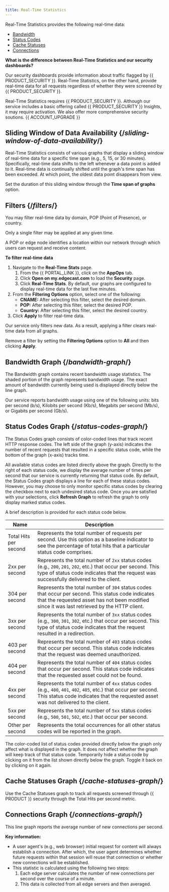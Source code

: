 ```yaml
---
title: Real-Time Statistics
---
```


Real-Time Statistics provides the following real-time data:

-   [Bandwidth](#bandwidth-graph)
-   [Status Codes](#status-codes-graph)
-   [Cache Statuses](#cache-statuses-graph)
-   [Connections](#connections-graph)

**What is the difference between Real-Time Statistics and our security dashboards?**

Our security dashboards provide information about traffic flagged by {{ PRODUCT_SECURITY }}. Real-Time Statistics, on the other hand, provide real-time data for all requests regardless of whether they were screened by {{ PRODUCT_SECURITY }}.

<Callout type="info">

  Real-Time Statistics requires {{ PRODUCT_SECURITY }}. Although our service includes a basic offering called {{ PRODUCT_SECURITY }} Insights, it may require activation. We also offer more comprehensive security soutions. {{ ACCOUNT_UPGRADE }}

</Callout>

## Sliding Window of Data Availability {/*sliding-window-of-data-availability*/}

Real-Time Statistics consists of various graphs that display a sliding window of real-time data for a specific time span (e.g., 5, 15, or 30 minutes). Specifically, real-time data shifts to the left whenever a data point is added to it. Real-time data is continually shifted until the graph's time span has been exceeded. At which point, the oldest data point disappears from view.

Set the duration of this sliding window through the **Time
span of graphs** option.

## Filters {/*filters*/}

You may filter real-time data by domain, POP (Point of Presence), or country.

<Callout type="info">

  Only a single filter may be applied at any given time.

</Callout>

<Callout type="info">

  A POP or edge node identifies a location within our network through which users can request and receive content.

</Callout>

**To filter real-time data**

1.  Navigate to the **Real-Time Stats** page.
    1.  From the {{ PORTAL_LINK }}, click on the **AppOps** tab.
    2.  Click **Open on my.edgecast.com** to load the **Security** page.
    3.  Click **Real-Time Stats**. By default, our graphs are configured to display real-time data for the last five minutes.
2.  From the **Filtering Options** option, select one of the following:
    -   **CNAME:** After selecting this filter, select the desired domain.
    -   **POP:** After selecting this filter, select the desired POP.
    -   **Country:** After selecting this filter, select the desired country.
3.  Click **Apply** to filter real-time data. 

<Callout type="info">

  Our service only filters new data. As a result, applying a filter clears real-time data from all graphs.

</Callout>

<Callout type="info">

  Remove a filter by setting the **Filtering Options** option to **All** and then clicking **Apply**.

</Callout>

## Bandwidth Graph {/*bandwidth-graph*/}

The Bandwidth graph contains recent bandwidth usage statistics. The shaded portion of the graph
represents bandwidth usage. The exact amount of bandwidth currently being
used is displayed directly below the line graph.

Our service reports bandwidth usage using one of the following units: bits per second (b/s), Kilobits per second (Kb/s), Megabits per second
(Mb/s), or Gigabits per second (Gb/s).

## Status Codes Graph {/*status-codes-graph*/}

The Status Codes graph consists of color-coded lines that track recent HTTP response codes.
The left side of the graph (y-axis) indicates the number of recent requests that resulted in a specific status code, while the bottom of the graph (x-axis) tracks time.

All available status codes are listed directly above the graph. Directly to the right of each status code, we display the average number of times per second that our service is currently returning that status code.
By default, the Status Codes graph displays a line for each of these status codes. However, you may choose to only monitor specific status codes by clearing the checkbox next to each undesired status code. Once you are satisfied with your selections, click **Refresh
Graph** to refresh the graph to only display marked status codes.

A brief description is provided for each status code below.

| Name                  | Description                                                                                                                                                                                                                                                                                                                                                |
|-----------------------|------------------------------------------------------------------------------------------------------------------------------------------------------------------------------------------------------------------------------------------------------------------------------------------------------------------------------------------------------------|
| Total Hits per second | Represents the total number of requests per second. Use this option as a baseline indicator to see the percentage of total hits that a particular status code comprises.                                                                                                                   |
| 2xx per second        | Represents the total number of `2xx` status codes (e.g., `200`, `201`, `202`, etc.) that occur per second. This type of status code indicates that the request was successfully delivered to the client.                               |
| 304 per second        | Represents the total number of `304` status codes that occur per second. This status code indicates that the requested asset has not been modified since it was last retrieved by the HTTP client.                                                                            |
| 3xx per second        | Represents the total number of `3xx` status codes (e.g., `300`, `301`, `302`, etc.) that occur per second. This type of status code indicates that the request resulted in a redirection.                                              |
| 403 per second        | Represents the total number of `403` status codes that occur per second. This status code indicates that the request was deemed unauthorized. |
| 404 per second        | Represents the total number of `404` status codes that occur per second. This status code indicates that the requested asset could not be found.                                                                                                                              |
| 4xx per second        | Represents the total number of `4xx` status codes (e.g., `400`, `401`, `402`, `405`, etc.) that occur per second. This status code indicates that the requested asset was not delivered to the client.                    |
| 5xx per second        | Represents the total number of `5xx` status codes (e.g., `500`, `501`, `502`, etc.) that occur per second.                                                                                                                             |
| Other per second      | Represents the total occurrences for all other status codes will be reported in the graph.  |


<Callout type="info">

  The color-coded list of status codes provided directly below the graph only affect what is
displayed in the graph. It does not affect whether the graph will keep
track of that status code. Temporarily hide a status code by clicking on it from the list shown directly below the graph. Toggle it back on by clicking on it again.

</Callout>

## Cache Statuses Graph {/*cache-statuses-graph*/}

Use the Cache Statuses graph to track all requests screened through {{ PRODUCT }} security through the Total Hits per second metric.

## Connections Graph {/*connections-graph*/}

This line graph reports the average number of new connections per second.

**Key information:**
-   A user agent's (e.g., web browser) initial request for content will
    always establish a connection. After which, the user agent
    determines whether future requests within that session will reuse
    that connection or whether new connections will be established.
-   This statistic is calculated using the following two steps:
    1.  Each edge server calculates the number of new connections per
        second over the course of a minute.
    2.  This data is collected from all edge servers and then averaged.
